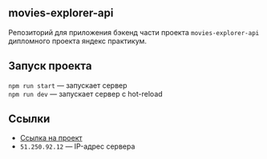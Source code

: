 ## movies-explorer-api
Репозиторий для приложения бэкенд части проекта `movies-explorer-api` дипломного проекта яндекс практикум. 

## Запуск проекта

`npm run start` — запускает сервер  
`npm run dev` — запускает сервер с hot-reload

## Ссылки

- [Ссылка на проект](https://api.movies-aksenov.nomoredomains.xyz)
- `51.250.92.12` — IP-адрес сервера
